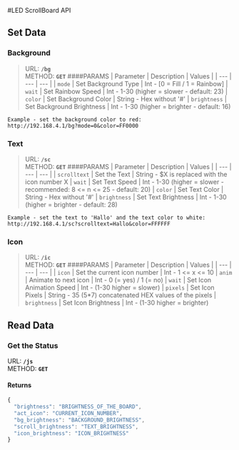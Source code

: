 #LED ScrollBoard API

## Set Data

### Background
> URL: **`/bg`**  
METHOD: **`GET`**
####PARAMS
| Parameter | Description | Values |
| ---       | ---         | ---    |
| `mode` | Set Background Type | Int - [0 = Fill / 1 = Rainbow]
| `wait` | Set Rainbow Speed | Int - 1-30 (higher = slower - default: 23)
| `color` | Set Background Color | String - Hex without '#'
| `brightness` | Set Background Brightness |  Int - 1-30 (higher = brighter - default: 16)

```
Example - set the background color to red: 
http://192.168.4.1/bg?mode=0&color=FF0000
```
### Text
>URL: **`/sc`**  
METHOD: **`GET`**
####PARAMS
| Parameter | Description | Values |
| ---       | ---         | ---    |
| `scrolltext` | Set the Text | String - $X is replaced with the icon number X
| `wait` | Set Text Speed | Int - 1-30 (higher = slower - recommended: 8 <= n <= 25 - default: 20)
| `color` | Set Text Color | String - Hex without '#'
| `brightness` | Set Text Brightness |  Int - 1-30 (higher = brighter - default: 28)

```
Example - set the text to 'Hallo' and the text color to white: 
http://192.168.4.1/sc?scrolltext=Hallo&color=FFFFFF
```
### Icon
> URL: **`/ic`**  
METHOD: **`GET`**
####PARAMS
| Parameter | Description | Values |
| ---       | ---         | ---    |
| `icon` | Set the current icon number | Int - 1 <= x <= 10
| `anim` | Animate to next icon | Int - 0 (= yes) / 1 (= no)
| `wait` | Set Icon Animation Speed | Int - (1-30 higher = slower)
| `pixels` | Set Icon Pixels | String - 35 (5*7) concatenated HEX values of the pixels
| `brightness` | Set Icon Brightness |  Int - (1-30 higher = brighter)

  
## Read Data

### Get the Status
URL: **`/js`**  
METHOD: **`GET`**

#### Returns
```javascript
{
  "brightness": "BRIGHTNESS_OF_THE_BOARD",
  "act_icon": "CURRENT_ICON_NUMBER", 
  "bg_brightness": "BACKGROUND_BRIGHTNESS", 
  "scroll_brightness": "TEXT_BRIGHTNESS",
  "icon_brightness": "ICON_BRIGHTNESS"
}
```
